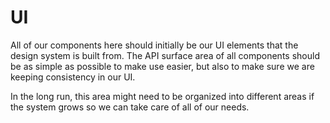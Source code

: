 # UI

All of our components here should initially be our UI elements that the design system is built from. The API surface area of all components should be as simple as possible to make use easier, but also to make sure we are keeping consistency in our UI.

In the long run, this area might need to be organized into different areas if the system grows so we can take care of all of our needs.
